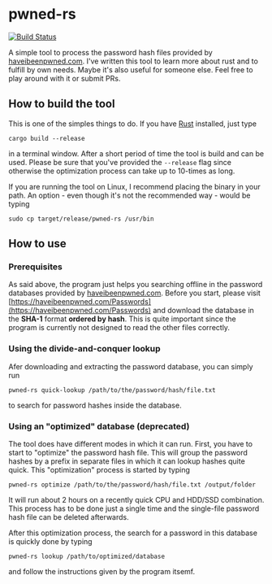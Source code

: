 # pwned-rs
[![Build Status](https://travis-ci.org/thuetz/pwned-rs.svg?branch=master)](https://travis-ci.org/thuetz/pwned-rs)

A simple tool to process the password hash files provided by [haveibeenpwned.com](https://haveibeenpwned.com). I've written
this tool to learn more about rust and to fulfill by own needs. Maybe it's also useful for someone else. Feel free to play
around with it or submit PRs.

## How to build the tool
This is one of the simples things to do. If you have [Rust]() installed, just type

```shell script
cargo build --release
```

in a terminal window. After a short period of time the tool is build and can be used. Please be sure that you've
provided the ```--release``` flag since otherwise the optimization process can take up to 10-times as long.

If you are running the tool on Linux, I recommend placing the binary in your path. An option - even though it's not
the recommended way - would be typing

```shell script
sudo cp target/release/pwned-rs /usr/bin
```

## How to use

### Prerequisites
As said above, the program just helps you searching offline in the password databases provided by
[haveibeenpwned.com](https://haveibeenpwned.com). Before you start, please visit
[https://haveibeenpwned.com/Passwords](https://haveibeenpwned.com/Passwords) and download the database in the **SHA-1**
format **ordered by hash**. This is quite important since the program is currently not designed to read the other
files correctly.

### Using the divide-and-conquer lookup
Afer downloading and extracting the password database, you can simply run

```shell script
pwned-rs quick-lookup /path/to/the/password/hash/file.txt
```

to search for password hashes inside the database.

### Using an "optimized" database (deprecated)
The tool does have different modes in which it can run. First, you have to start to "optimize" the password hash
file. This will group the password hashes by a prefix in separate files in which it can lookup hashes quite quick. This
"optimization" process is started by typing

```shell script
pwned-rs optimize /path/to/the/password/hash/file.txt /output/folder
```

It will run about 2 hours on a recently quick CPU and HDD/SSD combination. This process has to be done just a single time
and the single-file password hash file can be deleted afterwards.

After this optimization process, the search for a password in this database is quickly done by typing

```shell script
pwned-rs lookup /path/to/optimized/database
```

and follow the instructions given by the program itsemf.
